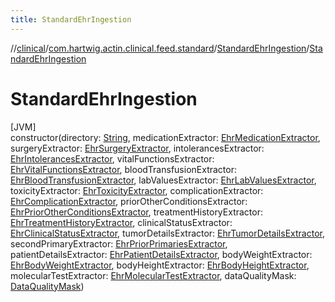 ```yaml
---
title: StandardEhrIngestion
---
```

//[clinical](../../../index.html)/[com.hartwig.actin.clinical.feed.standard](../index.html)/[StandardEhrIngestion](index.html)/[StandardEhrIngestion](-standard-ehr-ingestion.html)



# StandardEhrIngestion



[JVM]\
constructor(directory: [String](https://kotlinlang.org/api/latest/jvm/stdlib/kotlin/-string/index.html), medicationExtractor: [EhrMedicationExtractor](../-ehr-medication-extractor/index.html), surgeryExtractor: [EhrSurgeryExtractor](../-ehr-surgery-extractor/index.html), intolerancesExtractor: [EhrIntolerancesExtractor](../-ehr-intolerances-extractor/index.html), vitalFunctionsExtractor: [EhrVitalFunctionsExtractor](../-ehr-vital-functions-extractor/index.html), bloodTransfusionExtractor: [EhrBloodTransfusionExtractor](../-ehr-blood-transfusion-extractor/index.html), labValuesExtractor: [EhrLabValuesExtractor](../-ehr-lab-values-extractor/index.html), toxicityExtractor: [EhrToxicityExtractor](../-ehr-toxicity-extractor/index.html), complicationExtractor: [EhrComplicationExtractor](../-ehr-complication-extractor/index.html), priorOtherConditionsExtractor: [EhrPriorOtherConditionsExtractor](../-ehr-prior-other-conditions-extractor/index.html), treatmentHistoryExtractor: [EhrTreatmentHistoryExtractor](../-ehr-treatment-history-extractor/index.html), clinicalStatusExtractor: [EhrClinicalStatusExtractor](../-ehr-clinical-status-extractor/index.html), tumorDetailsExtractor: [EhrTumorDetailsExtractor](../-ehr-tumor-details-extractor/index.html), secondPrimaryExtractor: [EhrPriorPrimariesExtractor](../-ehr-prior-primaries-extractor/index.html), patientDetailsExtractor: [EhrPatientDetailsExtractor](../-ehr-patient-details-extractor/index.html), bodyWeightExtractor: [EhrBodyWeightExtractor](../-ehr-body-weight-extractor/index.html), bodyHeightExtractor: [EhrBodyHeightExtractor](../-ehr-body-height-extractor/index.html), molecularTestExtractor: [EhrMolecularTestExtractor](../-ehr-molecular-test-extractor/index.html), dataQualityMask: [DataQualityMask](../-data-quality-mask/index.html))




